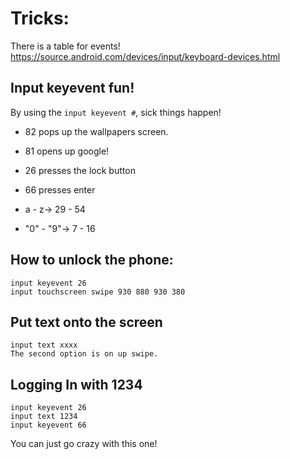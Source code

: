 # Tricks:

There is a table for events!
https://source.android.com/devices/input/keyboard-devices.html
## Input keyevent fun!
By using the `input keyevent #`, sick things happen!

- 82 pops up the wallpapers screen.
- 81 opens up google!
- 26 presses the lock button
- 66 presses enter
- a - z-> 29 - 54

- "0" - "9"-> 7 - 16


## How to unlock the phone:

```
input keyevent 26
input touchscreen swipe 930 880 930 380
```

## Put text onto the screen
```
input text xxxx
The second option is on up swipe.
```

## Logging In with 1234
```
input keyevent 26
input text 1234
input keyevent 66
```


You can just go crazy with this one!
